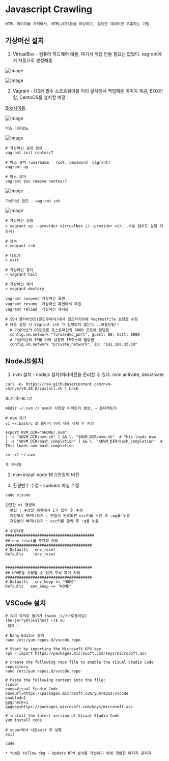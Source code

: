 Javascript Crawling
========================

`HTML 페이지를 가져와서, HTML/CSS등을 파싱하고, 필요한 데이터만 추출하는 기법`


가상머신 설치
-------------

1. VirtualBox - 컴퓨터 하드웨어 애뮬, 여기서 직접 만들 필요는 없었다. vagrant에서 자동으로 생성해줌

![image](https://user-images.githubusercontent.com/30430227/175845316-75e4bf33-6b27-4ba0-b636-150bf0c2b381.png)

![image](https://user-images.githubusercontent.com/30430227/175849420-0872a740-ccfc-4fbe-bc2c-3236f74979d0.png)

2. Vagrant - OS와 필수 소프트웨어를 미리 설치해서 백업해둔 이미지 제공, BOX라 함, CentoOS를 설치할 예정

[Box사이트](https://app.vagrantup.com/boxes/search)

![image](https://user-images.githubusercontent.com/30430227/175850878-25e0be8b-3d91-4f4e-82f1-5e1b98dc7779.png)

`박스 다운로드`

![image](https://user-images.githubusercontent.com/30430227/175852571-eed906f0-f40a-45ee-9ff5-4d2c1ce79455.png)

```
# 가상머신 설정 생성
vagrant init centos/7

# 박스 설치 (username	root, password	vagrant)
vagrant up

# 박스 제거
vagrant box remove centos/7
```
![image](https://user-images.githubusercontent.com/30430227/175857825-1e7b781a-398b-4184-80c1-702f6bfe38c9.png)

`가상머신 접근 - vagrant ssh `

![image](https://user-images.githubusercontent.com/30430227/175857962-b676aea6-9b3e-4ef7-be83-33199d3d0cdc.png)

```
# 가상머신 실행
> vagrant up --provider virtualbox //--provider vir...부분 없이도 실행 되는지?

# 접속
> vagrant ssh

# 나오기
> exit

# 가상머신 정지
> vagrant halt

# 가상머신 제거
> vagrant destory

vagrant suspend	가상머신 휴면
vagrant resume	가상머신 휴면에서 복원
vagrant reload	가상머신 재시동

# SSH 클라이언트(윈도우에서)에서 접근하기위해 Vagrnatfile 설정값 수정
# 다음 설정 시 Vagrant ssh 가 실행되지 않는다...해결안됨!!
  # 가상머신의 80포트를 호스트머신의 8080 포트에 할당함
  config.vm.network "forwarded_port", guest: 80, host: 8080
  # 가상머신의 IP를 아래 설정한 IP주소에 할당함
  config.vm.network "private_network", ip: "192.168.33.10"
```


NodeJS설치
------------

1. nvm 설치 - nodejs 설치(여러버전을 관리할 수 있다. nvm activate, deactivate

`curl -o- https://raw.githubusercontent.com/nvm-sh/nvm/v0.38.0/install.sh | bash`

`로그아웃>로그인`

`mkdir ~/.nvm // nvm이 사용할 디렉토리 생성, ~ 홈디렉토리`

```
# nvm 제거
vi ~/.bashrc 로 들어가 아래 내용 삭제 후 저장

export NVM_DIR="$HOME/.nvm"
[ -s "$NVM_DIR/nvm.sh" ] && \. "$NVM_DIR/nvm.sh"  # This loads nvm
[ -s "$NVM_DIR/bash_completion" ] && \. "$NVM_DIR/bash_completion"  # This loads nvm bash_completion

rm -rf ~/.nvm 

후 재시동
```

2. nvm install node 16 //안정화 버전

3. 환경변수 수정 - sudoers 파일 수정

`sudo visudo`

```
간단한 vi 명령어
  편집 : 수정할 위치에서 i키 입력 후 수정
  저장하고 빠져나오기 : 편집이 완료되면 esc키를 누른 후 :wq를 누름 
  저장없이 빠저나오기 : esc키를 클릭 후 :q를 누름

# 수정내용
#######################################
## env_reset를 무효화 처리  
######################################
# Defaults   env_reset
Defaults    !env_reset


######################################
## HOME을 사용할 수 있게 주석 제거 처리
######################################
# Defaults   env_keep += "HOME"
Defaults   env_keep += "HOME"

```

 VSCode 설치
 --------------
 
 ```
 # 슈퍼 유저로 들어가 (sudo -i//바로들어감)
 [be-jerry@localhost ~]$ su
 -암호 : 
 
 # Nano Editor 설치
 nano /etc/yum.repos.d/vscode.repo
 
 # Start by importing the Microsoft GPG key
 rpm --import https://packages.microsoft.com/keys/microsoft.asc
 
 # create the following repo file to enable the Visual Studio Code repository
 nano /etc/yum.repos.d/vscode.repo
 
 # Paste the following content into the file:
 [code]
name=Visual Studio Code
baseurl=https://packages.microsoft.com/yumrepos/vscode
enabled=1
gpgcheck=1
gpgkey=https://packages.microsoft.com/keys/microsoft.asc

# install the latest version of Visual Studio Code
yum install code

# super에서 나온exit 후 실행
exit

code

* Yum은 Yellow dog - Update RPM 설치를 개선하기 위해 개발한 패키지 관리자

 ```
